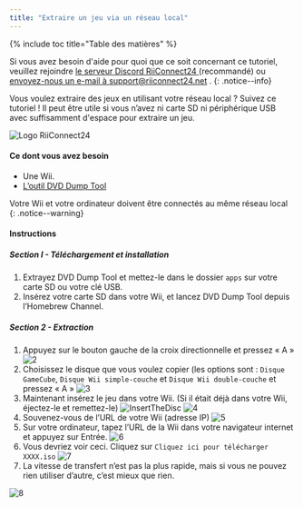 ```yaml
---
title: "Extraire un jeu via un réseau local"
---
```


{% include toc title="Table des matières" %}

Si vous avez besoin d'aide pour quoi que ce soit concernant ce tutoriel, veuillez rejoindre [le serveur Discord RiiConnect24 ](https://discord.gg/b4Y7jfD) (recommandé) ou [envoyez-nous un e-mail à support@riiconnect24.net](mailto:support@riiconnect24.net) .
{: .notice--info}

Vous voulez extraire des jeux en utilisant votre réseau local ? Suivez ce tutoriel ! Il peut être utile si vous n’avez ni carte SD ni périphérique USB avec suffisamment d'espace pour extraire un jeu.

![Logo RiiConnect24](/images/WiiRC24Logo.jpg)

#### Ce dont vous avez besoin

* Une Wii.
* [L’outil DVD Dump Tool](/assets/files/DVDDumpTool.zip)

Votre Wii et votre ordinateur doivent être connectés au même réseau local
{: .notice--warning}

#### Instructions

##### Section I - Téléchargement et installation

1. Extrayez DVD Dump Tool et mettez-le dans le dossier `apps` sur votre carte SD ou votre clé USB.
1. Insérez votre carte SD dans votre Wii, et lancez DVD Dump Tool depuis l’Homebrew Channel.

##### Section 2 - Extraction

1. Appuyez sur le bouton gauche de la croix directionnelle et pressez « A » ![2](/images/DumpDiscs_LAN/2.png)
1. Choisissez le disque que vous voulez copier (les options sont : `Disque GameCube`, `Disque Wii simple-couche` et `Disque Wii double-couche` et pressez « A » ![3](/images/DumpDiscs_LAN/3.png)
1. Maintenant insérez le jeu dans votre Wii. (Si il était déjà dans votre Wii, éjectez-le et remettez-le) ![InsertTheDisc](/images/DumpDiscs_LAN/insertthedisc.jpg) ![4](/images/DumpDiscs_LAN/4.png)
1. Souvenez-vous de l’URL de votre Wii (adresse IP) ![5](/images/DumpDiscs_LAN/5.png)
1. Sur votre ordinateur, tapez l’URL de la Wii dans votre navigateur internet et appuyez sur Entrée. ![6](/images/DumpDiscs_LAN/6.png)
1. Vous devriez voir ceci. Cliquez sur `Cliquez ici pour télécharger XXXX.iso` ![7](/images/DumpDiscs_LAN/7.jpg)
1. La vitesse de transfert n’est pas la plus rapide, mais si vous ne pouvez rien utiliser d’autre, c’est mieux que rien.

![8](/images/DumpDiscs_LAN/8.PNG)
